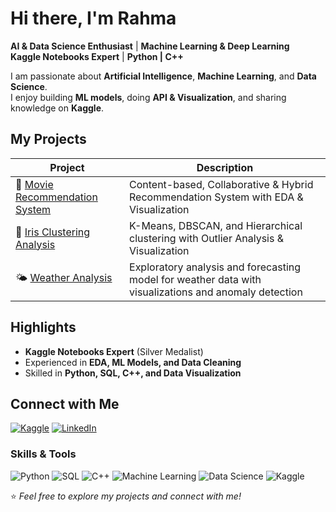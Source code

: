 # Hi there, I'm Rahma 

 **AI & Data Science Enthusiast** | **Machine Learning & Deep Learning**  
 **Kaggle Notebooks Expert** | **Python  | C++**  

I am passionate about **Artificial Intelligence**, **Machine Learning**, and **Data Science**.  
I enjoy building **ML models**, doing **API & Visualization**, and sharing knowledge on **Kaggle**.



##  My Projects

| Project | Description |
|---------|------------|
| 🎥 [Movie Recommendation System](https://www.kaggle.com/code/rahmamohamedsayd/movie-recommendation-systems-content-based-c) | Content-based, Collaborative & Hybrid Recommendation System with EDA & Visualization |
| 🌸 [Iris Clustering Analysis](https://www.kaggle.com/code/rahmamohamedsayd/iris-dataset-cleaned-preprocessed-for-clusterin) | K-Means, DBSCAN, and Hierarchical clustering with Outlier Analysis & Visualization |
| 🌤️ [Weather Analysis](https://www.kaggle.com/code/rahmamohamedsayd/weather) | Exploratory analysis and forecasting model for weather data with visualizations and anomaly detection |




##  Highlights
- **Kaggle Notebooks Expert** (Silver Medalist)  
- Experienced in **EDA, ML Models, and Data Cleaning**  
- Skilled in **Python, SQL, C++, and Data Visualization**  



##  Connect with Me
[![Kaggle]([https://img.shields.io/badge/Kaggle-20BEFF?logo=kaggle&logoColor=white)](https://www.kaggle.com/YourKaggleUsername](https://www.kaggle.com/))
[![LinkedIn]([https://img.shields.io/badge/LinkedIn-0077B5?logo=linkedin&logoColor=white)](https://www.linkedin.com/in/YourLinkedIn/](https://www.linkedin.com/in/rahma-mohamed-30a971302))



###  Skills & Tools
![Python](https://img.shields.io/badge/Python-3776AB?logo=python&logoColor=white)
![SQL](https://img.shields.io/badge/SQL-4479A1?logo=postgresql&logoColor=white)
![C++](https://img.shields.io/badge/C++-00599C?logo=c%2B%2B&logoColor=white)
![Machine Learning](https://img.shields.io/badge/Machine%20Learning-F7931E?logo=tensorflow&logoColor=white)
![Data Science](https://img.shields.io/badge/Data%20Science-4B8BBE?logo=anaconda&logoColor=white)
![Kaggle](https://img.shields.io/badge/Kaggle-20BEFF?logo=kaggle&logoColor=white)



⭐️ *Feel free to explore my projects and connect with me!*  
